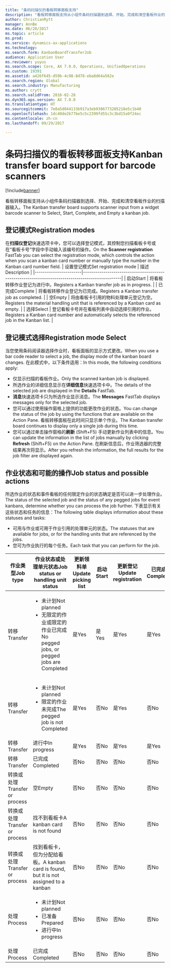 ```yaml
---
title: "条码扫描仪的看板转移面板支持"
description: "看板转移面板支持从小组件条码扫描器到选择、开始、完成和清空看板作业的扫描器输入。"
author: ChristianRytt
manager: AnnBe
ms.date: 06/20/2017
ms.topic: article
ms.prod: 
ms.service: dynamics-ax-applications
ms.technology: 
ms.search.form: KanbanBoardTransferJob
audience: Application User
ms.reviewer: yuyus
ms.search.scope: Core, AX 7.0.0, Operations, UnifiedOperations
ms.custom: 19391
ms.assetid: a426f645-d59b-4c98-8d78-eba8d64a562e
ms.search.region: Global
ms.search.industry: Manufacturing
ms.author: crytt
ms.search.validFrom: 2016-02-28
ms.dyn365.ops.version: AX 7.0.0
ms.translationtype: HT
ms.sourcegitcommit: 7e0a5d044133b917a3eb9386773205218e5c1b40
ms.openlocfilehash: 1dc40de2b77be5c5c2399fd55c3c3bd15a9f24ec
ms.contentlocale: zh-cn
ms.lasthandoff: 09/29/2017

---
```


# <a name="kanban-transfer-board-support-for-barcode-scanners"></a><span data-ttu-id="ea800-103">条码扫描仪的看板转移面板支持</span><span class="sxs-lookup"><span data-stu-id="ea800-103">Kanban transfer board support for barcode scanners</span></span>

[!include[banner](../includes/banner.md)]


<span data-ttu-id="ea800-104">看板转移面板支持从小组件条码扫描器到选择、开始、完成和清空看板作业的扫描器输入。</span><span class="sxs-lookup"><span data-stu-id="ea800-104">The Kanban transfer board supports scanner input from a widget barcode scanner to Select, Start, Complete, and Empty a kanban job.</span></span>

<a name="registration-modes"></a><span data-ttu-id="ea800-105">登记模式</span><span class="sxs-lookup"><span data-stu-id="ea800-105">Registration modes</span></span>
------------------

<span data-ttu-id="ea800-106">在**扫描仪登记**快速选项卡中，您可以选择登记模式，其控制您扫描看板卡号或在“看板卡号”字段中手动输入该编号的操作。</span><span class="sxs-lookup"><span data-stu-id="ea800-106">On the **Scanner registration** FastTab you can select the registration mode, which controls the action when you scan a kanban card number or manually type the number in the Kanban card number field.</span></span>
| <span data-ttu-id="ea800-107">设置登记模式</span><span class="sxs-lookup"><span data-stu-id="ea800-107">Set registration mode</span></span> | <span data-ttu-id="ea800-108">描述</span><span class="sxs-lookup"><span data-stu-id="ea800-108">Description</span></span>                                                                                     |
|-----------------------|-------------------------------------------------------------------------------------------------|
| <span data-ttu-id="ea800-109">启动</span><span class="sxs-lookup"><span data-stu-id="ea800-109">Start</span></span>                 | <span data-ttu-id="ea800-110">将看板转移作业登记为进行中。</span><span class="sxs-lookup"><span data-stu-id="ea800-110">Registers a Kanban transfer job as in progress.</span></span>                                                 |
| <span data-ttu-id="ea800-111">已完成</span><span class="sxs-lookup"><span data-stu-id="ea800-111">Complete</span></span>              | <span data-ttu-id="ea800-112">将看板转移作业登记为已完成。</span><span class="sxs-lookup"><span data-stu-id="ea800-112">Registers a Kanban transfer job as completed.</span></span>                                                   |
| <span data-ttu-id="ea800-113">空</span><span class="sxs-lookup"><span data-stu-id="ea800-113">Empty</span></span>                 | <span data-ttu-id="ea800-114">将由看板卡引用的物料处理单元登记为空。</span><span class="sxs-lookup"><span data-stu-id="ea800-114">Registers the material handling unit that is referenced by a Kanban card as empty.</span></span>              |
| <span data-ttu-id="ea800-115">选择</span><span class="sxs-lookup"><span data-stu-id="ea800-115">Select</span></span>                | <span data-ttu-id="ea800-116">登记看板卡号并在看板列表中自动选择引用的作业。</span><span class="sxs-lookup"><span data-stu-id="ea800-116">Registers a Kanban card number and automatically selects the referenced job in the Kanban list.</span></span> |

 
<a name="registration-mode-select"></a><span data-ttu-id="ea800-117">登记模式选择</span><span class="sxs-lookup"><span data-stu-id="ea800-117">Registration mode Select</span></span>
------------------------

<span data-ttu-id="ea800-118">当您使用条码阅读器选择作业时，看板面板的显示方式更改。</span><span class="sxs-lookup"><span data-stu-id="ea800-118">When you use a bar code reader to select a job, the display mode of the kanban board changes.</span></span> <span data-ttu-id="ea800-119">在此模式中，以下条件适用：</span><span class="sxs-lookup"><span data-stu-id="ea800-119">In this mode, the following conditions apply:</span></span>

-   <span data-ttu-id="ea800-120">仅显示扫描的看板作业。</span><span class="sxs-lookup"><span data-stu-id="ea800-120">Only the scanned kanban job is displayed.</span></span>
-   <span data-ttu-id="ea800-121">所选作业的详细信息显示在**详细信息**快速选项卡中。</span><span class="sxs-lookup"><span data-stu-id="ea800-121">The details of the selected job are displayed in the **Details** FastTab.</span></span>
-   <span data-ttu-id="ea800-122">**消息**快速选项卡只为所选作业显示消息。</span><span class="sxs-lookup"><span data-stu-id="ea800-122">The **Messages** FastTab displays messages only for the selected job.</span></span>
-   <span data-ttu-id="ea800-123">您可以通过使用操作窗格上提供的功能更改作业的状态。</span><span class="sxs-lookup"><span data-stu-id="ea800-123">You can change the status of the job by using the functions that are available on the Action Pane.</span></span> <span data-ttu-id="ea800-124">看板转移面板在此时间只显示单个作业。</span><span class="sxs-lookup"><span data-stu-id="ea800-124">The Kanban transfer board continues to display only a single job during this time.</span></span>
-   <span data-ttu-id="ea800-125">您可以通过单击操作窗格的**刷新** (Shift+F5) 手动更新作业列表中的信息。</span><span class="sxs-lookup"><span data-stu-id="ea800-125">You can update the information in the list of jobs manually by clicking **Refresh** (Shift+F5) on the Action Pane.</span></span> <span data-ttu-id="ea800-126">在刷新信息后，作业筛选器的完整结果再次将显示。</span><span class="sxs-lookup"><span data-stu-id="ea800-126">After you refresh the information, the full results for the job filter are displayed again.</span></span>

## <a name="job-status-and-possible-actions"></a><span data-ttu-id="ea800-127">作业状态和可能的操作</span><span class="sxs-lookup"><span data-stu-id="ea800-127">Job status and possible actions</span></span>
<span data-ttu-id="ea800-128">所选作业的状态和事件看板的任何限定作业的状态确定是否可以进一步处理作业。</span><span class="sxs-lookup"><span data-stu-id="ea800-128">The status of the selected job and the status of any pegged jobs for event kanbans, determine whether you can process the job further.</span></span> <span data-ttu-id="ea800-129">下表显示有关这些状态和任务的信息：</span><span class="sxs-lookup"><span data-stu-id="ea800-129">The following table displays information about these statuses and tasks:</span></span>
-   <span data-ttu-id="ea800-130">可用与作业或可用于作业引用的处理单元的状态。</span><span class="sxs-lookup"><span data-stu-id="ea800-130">The statuses that are available for jobs, or for the handling units that are referenced by the jobs.</span></span>
-   <span data-ttu-id="ea800-131">您可为作业执行的每个任务。</span><span class="sxs-lookup"><span data-stu-id="ea800-131">Each task that you can perform for the job.</span></span>

<table>
<colgroup>
<col width="12%" />
<col width="12%" />
<col width="12%" />
<col width="12%" />
<col width="12%" />
<col width="12%" />
<col width="12%" />
<col width="12%" />
</colgroup>
<thead>
<tr class="header">
<th><span data-ttu-id="ea800-132">作业类型</span><span class="sxs-lookup"><span data-stu-id="ea800-132">Job type</span></span></th>
<th><span data-ttu-id="ea800-133">作业状态或处理单元状态</span><span class="sxs-lookup"><span data-stu-id="ea800-133">Job status or handling unit status</span></span></th>
<th><span data-ttu-id="ea800-134">更新领料单</span><span class="sxs-lookup"><span data-stu-id="ea800-134">Update picking list</span></span></th>
<th><span data-ttu-id="ea800-135">启动</span><span class="sxs-lookup"><span data-stu-id="ea800-135">Start</span></span></th>
<th><span data-ttu-id="ea800-136">更新登记</span><span class="sxs-lookup"><span data-stu-id="ea800-136">Update registration</span></span></th>
<th><span data-ttu-id="ea800-137">已完成</span><span class="sxs-lookup"><span data-stu-id="ea800-137">Complete</span></span></th>
<th><span data-ttu-id="ea800-138">空</span><span class="sxs-lookup"><span data-stu-id="ea800-138">Empty</span></span></th>
<th><span data-ttu-id="ea800-139">创建事件看板</span><span class="sxs-lookup"><span data-stu-id="ea800-139">Create event kanbans</span></span></th>
</tr>
</thead>
<tbody>
<tr class="odd">
<td><span data-ttu-id="ea800-140">转移</span><span class="sxs-lookup"><span data-stu-id="ea800-140">Transfer</span></span></td>
<td><ul>
<li><span data-ttu-id="ea800-141">未计划</span><span class="sxs-lookup"><span data-stu-id="ea800-141">Not planned</span></span></li>
<li><span data-ttu-id="ea800-142">无限定的作业或限定的作业已完成</span><span class="sxs-lookup"><span data-stu-id="ea800-142">No pegged jobs, or pegged jobs are Completed</span></span></li>
</ul></td>
<td><span data-ttu-id="ea800-143">是</span><span class="sxs-lookup"><span data-stu-id="ea800-143">Yes</span></span></td>
<td><span data-ttu-id="ea800-144">是</span><span class="sxs-lookup"><span data-stu-id="ea800-144">Yes</span></span></td>
<td><span data-ttu-id="ea800-145">是</span><span class="sxs-lookup"><span data-stu-id="ea800-145">Yes</span></span></td>
<td><span data-ttu-id="ea800-146">是</span><span class="sxs-lookup"><span data-stu-id="ea800-146">Yes</span></span></td>
<td><span data-ttu-id="ea800-147">否</span><span class="sxs-lookup"><span data-stu-id="ea800-147">No</span></span></td>
<td><span data-ttu-id="ea800-148">是</span><span class="sxs-lookup"><span data-stu-id="ea800-148">Yes</span></span></td>
</tr>
<tr class="even">
<td><span data-ttu-id="ea800-149">转移</span><span class="sxs-lookup"><span data-stu-id="ea800-149">Transfer</span></span></td>
<td><ul>
<li><span data-ttu-id="ea800-150">未计划</span><span class="sxs-lookup"><span data-stu-id="ea800-150">Not planned</span></span></li>
<li><span data-ttu-id="ea800-151">限定的作业未完成</span><span class="sxs-lookup"><span data-stu-id="ea800-151">The pegged job is not Completed</span></span></li>
</ul></td>
<td><span data-ttu-id="ea800-152">是</span><span class="sxs-lookup"><span data-stu-id="ea800-152">Yes</span></span></td>
<td><span data-ttu-id="ea800-153">否</span><span class="sxs-lookup"><span data-stu-id="ea800-153">No</span></span></td>
<td><span data-ttu-id="ea800-154">是</span><span class="sxs-lookup"><span data-stu-id="ea800-154">Yes</span></span></td>
<td><span data-ttu-id="ea800-155">否</span><span class="sxs-lookup"><span data-stu-id="ea800-155">No</span></span></td>
<td><span data-ttu-id="ea800-156">否</span><span class="sxs-lookup"><span data-stu-id="ea800-156">No</span></span></td>
<td><span data-ttu-id="ea800-157">否</span><span class="sxs-lookup"><span data-stu-id="ea800-157">No</span></span></td>
</tr>
<tr class="odd">
<td><span data-ttu-id="ea800-158">转移</span><span class="sxs-lookup"><span data-stu-id="ea800-158">Transfer</span></span></td>
<td><span data-ttu-id="ea800-159">进行中</span><span class="sxs-lookup"><span data-stu-id="ea800-159">In progress</span></span></td>
<td><span data-ttu-id="ea800-160">是</span><span class="sxs-lookup"><span data-stu-id="ea800-160">Yes</span></span></td>
<td><span data-ttu-id="ea800-161">否</span><span class="sxs-lookup"><span data-stu-id="ea800-161">No</span></span></td>
<td><span data-ttu-id="ea800-162">是</span><span class="sxs-lookup"><span data-stu-id="ea800-162">Yes</span></span></td>
<td><span data-ttu-id="ea800-163">是</span><span class="sxs-lookup"><span data-stu-id="ea800-163">Yes</span></span></td>
<td><span data-ttu-id="ea800-164">否</span><span class="sxs-lookup"><span data-stu-id="ea800-164">No</span></span></td>
<td><span data-ttu-id="ea800-165">否</span><span class="sxs-lookup"><span data-stu-id="ea800-165">No</span></span></td>
</tr>
<tr class="even">
<td><span data-ttu-id="ea800-166">转移</span><span class="sxs-lookup"><span data-stu-id="ea800-166">Transfer</span></span></td>
<td><span data-ttu-id="ea800-167">已完成</span><span class="sxs-lookup"><span data-stu-id="ea800-167">Completed</span></span></td>
<td><span data-ttu-id="ea800-168">否</span><span class="sxs-lookup"><span data-stu-id="ea800-168">No</span></span></td>
<td><span data-ttu-id="ea800-169">否</span><span class="sxs-lookup"><span data-stu-id="ea800-169">No</span></span></td>
<td><span data-ttu-id="ea800-170">否</span><span class="sxs-lookup"><span data-stu-id="ea800-170">No</span></span></td>
<td><span data-ttu-id="ea800-171">否</span><span class="sxs-lookup"><span data-stu-id="ea800-171">No</span></span></td>
<td><span data-ttu-id="ea800-172">是</span><span class="sxs-lookup"><span data-stu-id="ea800-172">Yes</span></span></td>
<td><span data-ttu-id="ea800-173">否</span><span class="sxs-lookup"><span data-stu-id="ea800-173">No</span></span></td>
</tr>
<tr class="odd">
<td><span data-ttu-id="ea800-174">转换或处理</span><span class="sxs-lookup"><span data-stu-id="ea800-174">Transfer or process</span></span></td>
<td><span data-ttu-id="ea800-175">空</span><span class="sxs-lookup"><span data-stu-id="ea800-175">Empty</span></span></td>
<td><span data-ttu-id="ea800-176">否</span><span class="sxs-lookup"><span data-stu-id="ea800-176">No</span></span></td>
<td><span data-ttu-id="ea800-177">否</span><span class="sxs-lookup"><span data-stu-id="ea800-177">No</span></span></td>
<td><span data-ttu-id="ea800-178">否</span><span class="sxs-lookup"><span data-stu-id="ea800-178">No</span></span></td>
<td><span data-ttu-id="ea800-179">否</span><span class="sxs-lookup"><span data-stu-id="ea800-179">No</span></span></td>
<td><span data-ttu-id="ea800-180">否</span><span class="sxs-lookup"><span data-stu-id="ea800-180">No</span></span></td>
<td><span data-ttu-id="ea800-181">否</span><span class="sxs-lookup"><span data-stu-id="ea800-181">No</span></span></td>
</tr>
<tr class="even">
<td><span data-ttu-id="ea800-182">转换或处理</span><span class="sxs-lookup"><span data-stu-id="ea800-182">Transfer or process</span></span></td>
<td><span data-ttu-id="ea800-183">找不到看板卡</span><span class="sxs-lookup"><span data-stu-id="ea800-183">A kanban card is not found</span></span></td>
<td><span data-ttu-id="ea800-184">否</span><span class="sxs-lookup"><span data-stu-id="ea800-184">No</span></span></td>
<td><span data-ttu-id="ea800-185">否</span><span class="sxs-lookup"><span data-stu-id="ea800-185">No</span></span></td>
<td><span data-ttu-id="ea800-186">否</span><span class="sxs-lookup"><span data-stu-id="ea800-186">No</span></span></td>
<td><span data-ttu-id="ea800-187">否</span><span class="sxs-lookup"><span data-stu-id="ea800-187">No</span></span></td>
<td><span data-ttu-id="ea800-188">否</span><span class="sxs-lookup"><span data-stu-id="ea800-188">No</span></span></td>
<td><span data-ttu-id="ea800-189">否</span><span class="sxs-lookup"><span data-stu-id="ea800-189">No</span></span></td>
</tr>
<tr class="odd">
<td><span data-ttu-id="ea800-190">转换或处理</span><span class="sxs-lookup"><span data-stu-id="ea800-190">Transfer or process</span></span></td>
<td><span data-ttu-id="ea800-191">找到看板卡，但为分配给看板。</span><span class="sxs-lookup"><span data-stu-id="ea800-191">A kanban card is found, but it is not assigned to a kanban</span></span></td>
<td><span data-ttu-id="ea800-192">否</span><span class="sxs-lookup"><span data-stu-id="ea800-192">No</span></span></td>
<td><span data-ttu-id="ea800-193">否</span><span class="sxs-lookup"><span data-stu-id="ea800-193">No</span></span></td>
<td><span data-ttu-id="ea800-194">否</span><span class="sxs-lookup"><span data-stu-id="ea800-194">No</span></span></td>
<td><span data-ttu-id="ea800-195">否</span><span class="sxs-lookup"><span data-stu-id="ea800-195">No</span></span></td>
<td><span data-ttu-id="ea800-196">否</span><span class="sxs-lookup"><span data-stu-id="ea800-196">No</span></span></td>
<td><span data-ttu-id="ea800-197">否</span><span class="sxs-lookup"><span data-stu-id="ea800-197">No</span></span></td>
</tr>
<tr class="even">
<td><span data-ttu-id="ea800-198">处理</span><span class="sxs-lookup"><span data-stu-id="ea800-198">Process</span></span></td>
<td><ul>
<li><span data-ttu-id="ea800-199">未计划</span><span class="sxs-lookup"><span data-stu-id="ea800-199">Not planned</span></span></li>
<li><span data-ttu-id="ea800-200">已准备</span><span class="sxs-lookup"><span data-stu-id="ea800-200">Prepared</span></span></li>
<li><span data-ttu-id="ea800-201">进行中</span><span class="sxs-lookup"><span data-stu-id="ea800-201">In progress</span></span></li>
</ul></td>
<td><span data-ttu-id="ea800-202">否</span><span class="sxs-lookup"><span data-stu-id="ea800-202">No</span></span></td>
<td><span data-ttu-id="ea800-203">否</span><span class="sxs-lookup"><span data-stu-id="ea800-203">No</span></span></td>
<td><span data-ttu-id="ea800-204">否</span><span class="sxs-lookup"><span data-stu-id="ea800-204">No</span></span></td>
<td><span data-ttu-id="ea800-205">否</span><span class="sxs-lookup"><span data-stu-id="ea800-205">No</span></span></td>
<td><span data-ttu-id="ea800-206">否</span><span class="sxs-lookup"><span data-stu-id="ea800-206">No</span></span></td>
<td><span data-ttu-id="ea800-207">否</span><span class="sxs-lookup"><span data-stu-id="ea800-207">No</span></span></td>
</tr>
<tr class="odd">
<td><span data-ttu-id="ea800-208">处理</span><span class="sxs-lookup"><span data-stu-id="ea800-208">Process</span></span></td>
<td><span data-ttu-id="ea800-209">已完成</span><span class="sxs-lookup"><span data-stu-id="ea800-209">Completed</span></span></td>
<td><span data-ttu-id="ea800-210">否</span><span class="sxs-lookup"><span data-stu-id="ea800-210">No</span></span></td>
<td><span data-ttu-id="ea800-211">否</span><span class="sxs-lookup"><span data-stu-id="ea800-211">No</span></span></td>
<td><span data-ttu-id="ea800-212">否</span><span class="sxs-lookup"><span data-stu-id="ea800-212">No</span></span></td>
<td><span data-ttu-id="ea800-213">否</span><span class="sxs-lookup"><span data-stu-id="ea800-213">No</span></span></td>
<td><span data-ttu-id="ea800-214">否</span><span class="sxs-lookup"><span data-stu-id="ea800-214">No</span></span></td>
<td><span data-ttu-id="ea800-215">否</span><span class="sxs-lookup"><span data-stu-id="ea800-215">No</span></span></td>
</tr>
</tbody>
</table>






